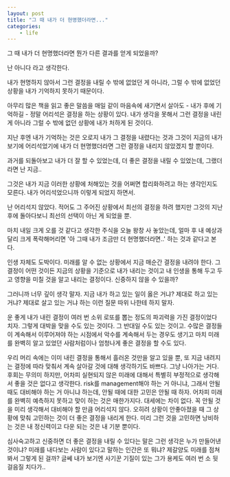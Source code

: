 ```yaml
---
layout: post
title: "그 때 내가 더 현명했더라면..."
categories:
    - life
---
```


그 때 내가 더 현명했더라면 뭔가 다른 결과를 얻게 되었을까? 

난 아니다 라고 생각한다.

내가 현명하지 않아서 그런 결정을 내릴 수 밖에 없었던 게 아니라, 그럴 수 밖에 없었던 상황을 내가 기억하지 못하기 때문이다.

아무리 많은 책을 읽고 좋은 말씀을 매일 같이 마음속에 새기면서 살아도 - 내가 후에 기억하길 - 정말 어리석은 결정을 하는 상황이 있다. 내가 생각을 못해서 그런 결정을 내린 게 아니라 그럴 수 밖에 없던 상황에 내가 처하게 된 것이다.

지난 후엔 내가 기억하는 것은 오로지 내가 그 결정을 내렸다는 것과 그것이 지금의 내가 보기에 어리석었기에 내가 더 현명했더라면 그런 결정을 내리지 않았겠지 할 뿐이다.

과거를 되돌아보고 내가 더 잘 할 수 있었는데, 더 좋은 결정을 내릴 수 있었는데, 그랬더라면 난 지금..

그것은 내가 지금 이러한 상황에 처해있는 것을 어쩌면 합리화하려고 하는 생각인지도 모른다. 내가 어리석었으니까 이렇게 되었지 하면서. 

난 어리석지 않았다. 적어도 그 주어진 상황에서 최선의 결정을 하려 했지만 그것의 지난 후에 돌아다보니 최선의 선택이 아닌 게 되었을 뿐.

마치 내일 크게 오를 것 같다고 생각한 주식을 오늘 왕창 사 놓았는데, 얼마 후 내 예상과 달리 크게 폭락해머리면 '아 그때 내가 조금만 더 현명했더라면..' 하는 것과 같다고 본다. 

인생 자체도 도박이다. 미래를 알 수 없는 상황에서 지금 매순간 결정을 내려야 한다. 그 결정이 어떤 것이든 지금의 상황을 기준으로 내가 내리는 것이고 내 인생을 통해 두고 두고 영향을 미칠 것을 알고 내리는 결정이다. 신중하지 않을 수 있을까? 

그러니까 너무 깊이 생각 말자. 지금 내가 하고 있는 일이 옳은 거냐? 제대로 하고 있는 거냐? 제대로 살고 있는 거냐 하는 이런 질문 따위 나한테 하지 말자.

운 좋게 내가 내린 결정이 여러 번 소위 로또를 뽑는 정도의 파괴력을 가진 결정이었다 치자. 그렇게 대박을 맞을 수도 있는 것이다. 그 반대일 수도 있는 것이고. 수많은 결정들이 계속해서 이루어져야 하는 시점에서 악수를 계속해서 두는 경우도 생기고 마치 미래를 완벽히 알고 있었던 사람처럼이나 엄청나게 좋은 결정을 할 수도 있다. 

우리 머리 속에는 이미 내린 결정을 통해서 흘러온 것만을 알고 있을 뿐, 또 지금 내려지는 결정에 따라 맞춰서 계속 살아갈 것에 대해 생각하기도 바쁘다. 그냥 나아가는 거다. 후회는 무의미 하지만, 어차피 실현되지 않은 미래에 대해서 특별히 부정적으로 생각해서 좋을 것은 없다고 생각한다. risk를 management해야 하는 거 아니냐, 그래서 안될 때도 대비해야 하는 거 아니냐 하는데, 안될 때에 대한 고민은 안될 때 하자. 어차피 미래를 완벽히 예측하지 못하고 맞이 하는 것은 매한가지다. 대세에는 차이 없다. 꼭 안될 것을 미리 생각해서 대비해야 할 만큼 어리석지 않다. 오히려 상황이 안좋아졌을 때 그 상황에 맞춰 고민하는 것이 더 좋은 결정을 내리게 한다. 미리 그런 것을 고민하면 낭비하는 것은 내 정신력이고 다운 되는 것은 내 기분 뿐이다. 

심사숙고하고 신중하면 더 좋은 결정을 내릴 수 있다는 말은 그런 생각은 누가 만들어낸 것이냐? 미래를 내다보는 사람이 있다고 말하는 인간은 또 뭐냐? 제갈양도 미래를 점쳐봐서 그렇게 된 걸까? 글쎄 내가 보기엔 사기꾼 기질이 있는 그가 용케도 여러 번 소 뒷걸음질 치다가..


